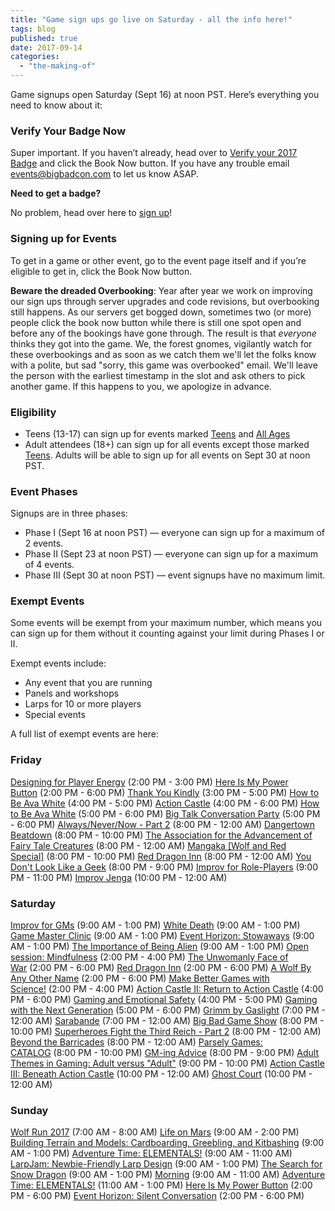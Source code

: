 ```yaml
---
title: "Game sign ups go live on Saturday - all the info here!"
tags: blog
published: true
date: 2017-09-14
categories: 
  - "the-making-of"
---
```


Game signups open Saturday (Sept 16) at noon PST. Here’s everything you need to know about it:

### Verify Your Badge Now

Super important. If you haven’t already, head over to [Verify your 2017 Badge](/events/verify-your-2017-big-bad-con-badge/) and click the Book Now button. If you have any trouble email [events@bigbadcon.com](mailto:events@bigbadcon.com) to let us know ASAP.

**Need to get a badge?**

No problem, head over here to [sign up](/sign-up/)!

### Signing up for Events

To get in a game or other event, go to the event page itself and if you’re eligible to get in, click the Book Now button.

**Beware the dreaded Overbooking**: Year after year we work on improving our sign ups through server upgrades and code revisions, but overbooking still happens. As our servers get bogged down, sometimes two (or more) people click the book now button while there is still one spot open and before any of the bookings have gone through. The result is that _everyone_ thinks they got into the game. We, the forest gnomes, vigilantly watch for these overbookings and as soon as we catch them we'll let the folks know with a polite, but sad "sorry, this game was overbooked" email. We'll leave the person with the earliest timestamp in the slot and ask others to pick another game. If this happens to you, we apologize in advance.

### Eligibility

- Teens (13-17) can sign up for events marked [Teens](https://www.bigbadcon.com/events/categories/teens/) and [All Ages](https://www.bigbadcon.com/events/categories/all-ages/)
- Adult attendees (18+) can sign up for all events except those marked [Teens](https://www.bigbadcon.com/events/categories/teens/). Adults will be able to sign up for all events on Sept 30 at noon PST.

### Event Phases

Signups are in three phases:

- Phase I (Sept 16 at noon PST) — everyone can sign up for a maximum of 2 events.
- Phase II (Sept 23 at noon PST) — everyone can sign up for a maximum of 4 events.
- Phase III (Sept 30 at noon PST) — event signups have no maximum limit.

### Exempt Events

Some events will be exempt from your maximum number, which means you can sign up for them without it counting against your limit during Phases I or II.

Exempt events include:

- Any event that you are running
- Panels and workshops
- Larps for 10 or more players
- Special events

A full list of exempt events are here:

### Friday

[Designing for Player Energy](/events/workshop-designing-for-player-energy) (2:00 PM - 3:00 PM) [Here Is My Power Button](/events/here-is-my-power-button-2) (2:00 PM - 6:00 PM) [Thank You Kindly](/events/thank-you-kindly-3) (3:00 PM - 5:00 PM) [How to Be Ava White](/events/how-to-be-ava-white) (4:00 PM - 5:00 PM) [Action Castle](/events/action-castle) (4:00 PM - 6:00 PM) [How to Be Ava White](/events/how-to-be-ava-white-2) (5:00 PM - 6:00 PM) [Big Talk Conversation Party](/events/big-talk-conversation-party) (5:00 PM - 6:00 PM) [Always/Never/Now - Part 2](/events/alwaysnevernow-part-2-4) (8:00 PM - 12:00 AM) [Dangertown Beatdown](/events/dangertown-beatdown) (8:00 PM - 10:00 PM) [The Association for the Advancement of Fairy Tale Creatures](/events/the-association-for-the-advancement-of-fairy-tale-creatures) (8:00 PM - 12:00 AM) [Mangaka \[Wolf and Red Special\]](/events/mangaka-wolf-and-red-special) (8:00 PM - 10:00 PM) [Red Dragon Inn](/events/red-dragon-inn) (8:00 PM - 12:00 AM) [You Don't Look Like a Geek](/events/you-dont-look-like-a-geek) (8:00 PM - 9:00 PM) [Improv for Role-Players](/events/improv-for-role-players) (9:00 PM - 11:00 PM) [Improv Jenga](/events/improv-jenga-2) (10:00 PM - 12:00 AM)

### Saturday

[Improv for GMs](/events/improv-for-gms) (9:00 AM - 1:00 PM) [White Death](/events/white-death) (9:00 AM - 1:00 PM) [Game Master Clinic](/events/game-master-clinic) (9:00 AM - 1:00 PM) [Event Horizon: Stowaways](/events/event-horizon-stowaways) (9:00 AM - 1:00 PM) [The Importance of Being Alien](/events/the-importance-of-being-alien-2) (9:00 AM - 1:00 PM) [Open session: Mindfulness](/events/open-session-mindfulness) (2:00 PM - 4:00 PM) [The Unwomanly Face of War](/events/the-unwomanly-face-of-war) (2:00 PM - 6:00 PM) [Red Dragon Inn](/events/red-dragon-inn-2) (2:00 PM - 6:00 PM) [A Wolf By Any Other Name](/events/a-wolf-by-any-other-name) (2:00 PM - 6:00 PM) [Make Better Games with Science!](/events/make-better-games-with-science) (2:00 PM - 4:00 PM) [Action Castle II: Return to Action Castle](/events/action-castle-ii-return-to-action-castle) (4:00 PM - 6:00 PM) [Gaming and Emotional Safety](/events/gaming-and-emotional-safety) (4:00 PM - 5:00 PM) [Gaming with the Next Generation](/events/gaming-with-the-next-generation) (5:00 PM - 6:00 PM) [Grimm by Gaslight](/events/grimm-by-gaslight) (7:00 PM - 12:00 AM) [Sarabande](/events/sarabande) (7:00 PM - 12:00 AM) [Big Bad Game Show](/events/big-bad-game-show) (8:00 PM - 10:00 PM) [Superheroes Fight the Third Reich - Part 2](/events/superheroes-fight-the-third-reich-part-2) (8:00 PM - 12:00 AM) [Beyond the Barricades](/events/beyond-the-barricades) (8:00 PM - 12:00 AM) [Parsely Games: CATALOG](/events/parsely-games-catalog) (8:00 PM - 10:00 PM) [GM-ing Advice](/events/gm-ing-advice) (8:00 PM - 9:00 PM) [Adult Themes in Gaming: Adult versus "Adult"](/events/adult-themes-in-gaming-adult-versus-adult) (9:00 PM - 10:00 PM) [Action Castle III: Beneath Action Castle](/events/action-castle-iii-beneath-action-castle) (10:00 PM - 12:00 AM) [Ghost Court](/events/ghost-court-3) (10:00 PM - 12:00 AM)

### Sunday

[Wolf Run 2017](/events/wolf-run-2017) (7:00 AM - 8:00 AM) [Life on Mars](/events/life-on-mars) (9:00 AM - 2:00 PM) [Building Terrain and Models: Cardboarding, Greebling, and Kitbashing](/events/building-terrain-and-models-cardboarding-greebling-and-kitbashing) (9:00 AM - 1:00 PM) [Adventure Time: ELEMENTALS!](/events/adventure-time-elementals) (9:00 AM - 11:00 AM) [LarpJam: Newbie-Friendly Larp Design](/events/larpjam-newbie-friendly-larp-design-workshop) (9:00 AM - 1:00 PM) [The Search for Snow Dragon](/events/the-search-for-snow-dragon) (9:00 AM - 1:00 PM) [Morning](/events/morning) (9:00 AM - 11:00 AM) [Adventure Time: ELEMENTALS!](/events/adventure-time-elementals-2) (11:00 AM - 1:00 PM) [Here Is My Power Button](/events/here-is-my-power-button) (2:00 PM - 6:00 PM) [Event Horizon: Silent Conversation](/events/event-horizon-silent-conversation) (2:00 PM - 6:00 PM)
